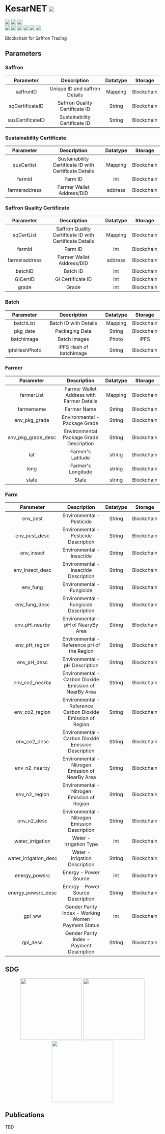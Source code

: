 # KesarNET ![](https://img.shields.io/badge/-Live-brightgreen)
![](https://img.shields.io/badge/Collob-Koyo-green) ![](https://img.shields.io/badge/Domain-Blockchain-blue) ![](https://img.shields.io/badge/Focus-Saffron-yellow) <br/>
![](https://img.shields.io/badge/Blockchain-Ethereum-blue) ![](https://img.shields.io/badge/ML-Image_Processing-blue) ![](https://img.shields.io/badge/Storage-IPFS,_IPNS-blue) ![](https://img.shields.io/badge/Security-SecretSharing-blue) ![](https://img.shields.io/badge/Security-QR_Code-blue) ![](https://img.shields.io/badge/Mobile_App-Yes-green)

Blockchain for Saffron Trading

## Parameters

### Saffron

| Parameter | Description | Datatype | Storage | 
|:---------:|:-----------:|:--------:|:-------:|
| saffronID | Unique ID and saffron Details | Mapping | Blockchain |
| sqCertificateID | Saffron Quality Certificate ID | String | Blockchain |
| susCertificateID | Sustainability Certificate ID | String | Blockchain |

### Sustainability Certificate

| Parameter | Description | Datatype | Storage |
|:---------:|:-----------:|:--------:|:-------:|
| susCertist | Sustainability Certificate ID with Certificate Details | Mapping | Blockchain |
| farmid | Farm ID | int | Blockchain |
| farmeraddress | Farmer Wallet Address/DID | address | Blockchain |

### Saffron Quality Certificate

| Parameter | Description | Datatype | Storage |
|:---------:|:-----------:|:--------:|:-------:|
| sqCertList | Saffron Quality Certificate ID with Certificate Details | Mapping | Blockchain |
| farmid | Farm ID | int | Blockchain |
| farmeraddress | Farmer Wallet Address/DID | address | Blockchain |
| batchID | Batch ID | int | Blockchain |
| GICertID | GI Certificate ID | int | Blockchain |
| grade | Grade | int | Blockchain |

### Batch 

| Parameter | Description | Datatype | Storage |
|:---------:|:-----------:|:--------:|:-------:|
| batchList | Batch ID with Details | Mapping | Blockchain |
| pkg_date | Packaging Date | String | Blockchain |
| batchimage | Batch Images |  Photo | IPFS |
| ipfsHashPhoto | IPFS Hash of batchimage | String  | Blockchain| 

### Farmer

| Parameter | Description | Datatype | Storage |
|:---------:|:-----------:|:--------:|:-------:|
| farmerList | Farmer Wallet Address with Farmer Details | Mapping | Blockchain |
| farmername | Farmer Name | String | Blockchain |
| env_pkg_grade | Environmental - Package Grade | String | Blockchain |
| env_pkg_grade_desc | Environmental Package Grade Description | String | Blockchain |
| lat | Farmer's Latitude | string | Blockchain |
| long | Farmer's Longitude | string | Blockchain |
| state | State | string | Blockchain |

### Farm 

| Parameter | Description | Datatype | Storage |
|:---------:|:-----------:|:--------:|:-------:|    
| env_pest | Environmental - Pesticide | String | Blockchain |
| env_pest_desc | Environmental - Pesticide Description | String | Blockchain |
| env_insect | Environmental - Insectide | String | Blockchain |
| env_insect_desc | Environmental - Insectide Description | String | Blockchain |
| env_fung | Environmental - Fungicide | String | Blockchain |
| env_fung_desc | Environmental - Fungicide Description | String | Blockchain |
| env_pH_nearby | Environmental - pH of NearyBy Area | String | Blockchain |
| env_pH_region | Environmental - Reference pH of the Region | String | Blockchain |
| env_pH_desc | Environmental - pH Description | String | Blockchain |
| env_co2_nearby | Environmental - Carbon Dioxide Emission of NearBy Area | String | Blockchain |
| env_co2_region | Environmental - Reference Carbon Dioxide Emission of Region | String | Blockchain |
| env_co2_desc | Environmental - Carbon Dioxide Emission Description | String | Blockchain |
| env_n2_nearby | Environmental - Nitrogen Emission of NearBy Area | String | Blockchain |
| env_n2_region | Environmental - Nitrogen Emission of Region | String | Blockchain |
| env_n2_desc | Environmental - Nitrogen Emission Description | String | Blockchain |
| water_irrigation | Water - Irrigation Type | int | Blockchain |
| water_irrigation_desc | Water - Irrigation Description | String | Blockchain |
| energy_powsrc | Energy - Power Source | int | Blockchain |
| energy_powsrc_desc | Energy - Power Source Description | String | Blockchain |
| gpi_ww | Gender Parity Index - Working Women Payment Status | int | Blockchain |
| gpi_desc | Gender Parity Index - Payment Description | String | Blockchain |

## SDG 

<p align="center">
    <img src="https://ramagururadhakrishnan.github.io/UN-SDG/Assets/G8.png" width="200"/> 
    <img src="https://ramagururadhakrishnan.github.io/UN-SDG/Assets/G9.png" width="200"/> 
    <img src="https://ramagururadhakrishnan.github.io/UN-SDG/Assets/G10.png" width="200"/> 
</p>   

## Publications
TBD
